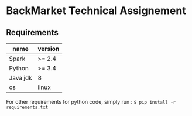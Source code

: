 # BackMarket Technical Assignement




## Requirements

name  | version
------------- | -------------
Spark  | >= 2.4
Python  | >= 3.4
Java jdk | 8
os | linux


For other requirements for python code, simply run :
`$ pip install -r requirements.txt`